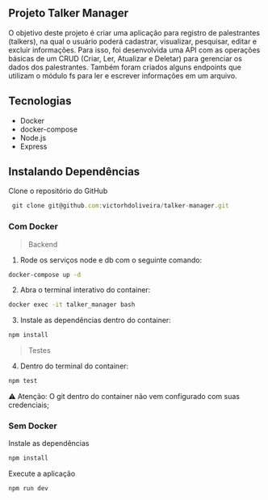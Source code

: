 ## Projeto Talker Manager

O objetivo deste projeto é criar uma aplicação para registro de palestrantes (talkers), na qual o usuário poderá cadastrar, visualizar, pesquisar, editar e excluir informações. Para isso, foi desenvolvida uma API com as operações básicas de um CRUD (Criar, Ler, Atualizar e Deletar) para gerenciar os dados dos palestrantes. Também foram criados alguns endpoints que utilizam o módulo fs para ler e escrever informações em um arquivo.

## Tecnologias
* Docker
* docker-compose
* Node.js
* Express

## Instalando Dependências
Clone o repositório do GitHub

```javascript
 git clone git@github.com:victorhdoliveira/talker-manager.git
```

### Com Docker
> Backend

1. Rode os serviços node e db com o seguinte comando: 
```bash
docker-compose up -d
``` 

2. Abra o terminal interativo do container: 
```bash
docker exec -it talker_manager bash
``` 

3. Instale as dependências dentro do container: 
```bash
npm install
``` 
> Testes

4. Dentro do terminal do container:
```bash
npm test
``` 

:warning: Atenção: O git dentro do container não vem configurado com suas credenciais;

### Sem Docker

Instale as dependências
```bash
npm install
``` 
Execute a aplicação

```bash
npm run dev
``` 
